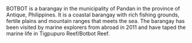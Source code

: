 BOTBOT is a barangay in the municipality of Pandan in the province of Antique, Philippines. It is a coastal barangay with rich fishing grounds, fertile plains and mountain ranges that meets the sea. The barangay has been visited by marine explorers from abroad in 2011 and have taped the marine life in Tigpupuro Reef/Botbot Reef.
